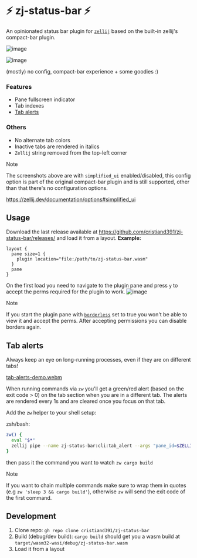 # ⚡ zj-status-bar ⚡

An opinionated status bar plugin for [`zellij`](https://zellij.dev/) based on the built-in zellij's compact-bar plugin.

![image](https://github.com/cristiand391/zj-status-bar/assets/6853656/4b9f6c60-820d-432e-9d9e-6a88f46c5824)

![image](https://github.com/cristiand391/zj-status-bar/assets/6853656/bca06f58-c367-4a51-bf8a-8d6c5dd0f928)

(mostly) no config, compact-bar experience + some goodies :)

### Features
* Pane fullscreen indicator
* Tab indexes
* [Tab alerts](#tab-alerts)

### Others
* No alternate tab colors
* Inactive tabs are rendered in italics
* `Zellij` string removed from the top-left corner


> [!NOTE]
> The screenshots above are with `simplified_ui`  enabled/disabled, this config option is part of the original compact-bar plugin and is still supported, other than that there's no configuration options.
> 
> https://zellij.dev/documentation/options#simplified_ui

## Usage

Download the last release available at https://github.com/cristiand391/zj-status-bar/releases/ and load it from a layout.
**Example:**

```
layout {
  pane size=1 {
    plugin location="file:/path/to/zj-status-bar.wasm"
  }
  pane
}
```

On the first load you need to navigate to the plugin pane and press `y` to accept the perms required for the plugin to work.
![image](https://github.com/cristiand391/zj-status-bar/assets/6853656/7edc6b33-a0ed-434c-a9b2-84881dd1d503)

> [!NOTE]  
> If you start the plugin pane with [`borderless`](https://zellij.dev/documentation/creating-a-layout#borderless) set to true you won't be able to view it and accept the perms.
> After accepting permissions you can disable borders again.

## Tab alerts

Always keep an eye on long-running processes, even if they are on different tabs!

[tab-alerts-demo.webm](https://github.com/cristiand391/zj-status-bar/assets/6853656/953d7abf-3011-48d4-ad38-f45c96c3583a)

When running commands via `zw` you'll get a green/red alert (based on the exit code > 0) on the tab section when you are in a different tab.
The alerts are rendered every 1s and are cleared once you focus on that tab.

Add the `zw` helper to your shell setup:

zsh/bash:
```zsh
zw() {
  eval "$*"
  zellij pipe --name zj-status-bar:cli:tab_alert --args "pane_id=$ZELLIJ_PANE_ID,exit_code=$?"
}
```

then pass it the command you want to watch
`zw cargo build`

> [!NOTE]  
> If you want to chain multiple commands make sure to wrap them in quotes (e.g `zw 'sleep 3 && cargo build'`), otherwise `zw` will send the exit code of the first command.


## Development

1. Clone repo: `gh repo clone cristiand391/zj-status-bar`
2. Build (debug/dev build): `cargo build` should get you a wasm build at `target/wasm32-wasi/debug/zj-status-bar.wasm`
3. Load it from a layout
